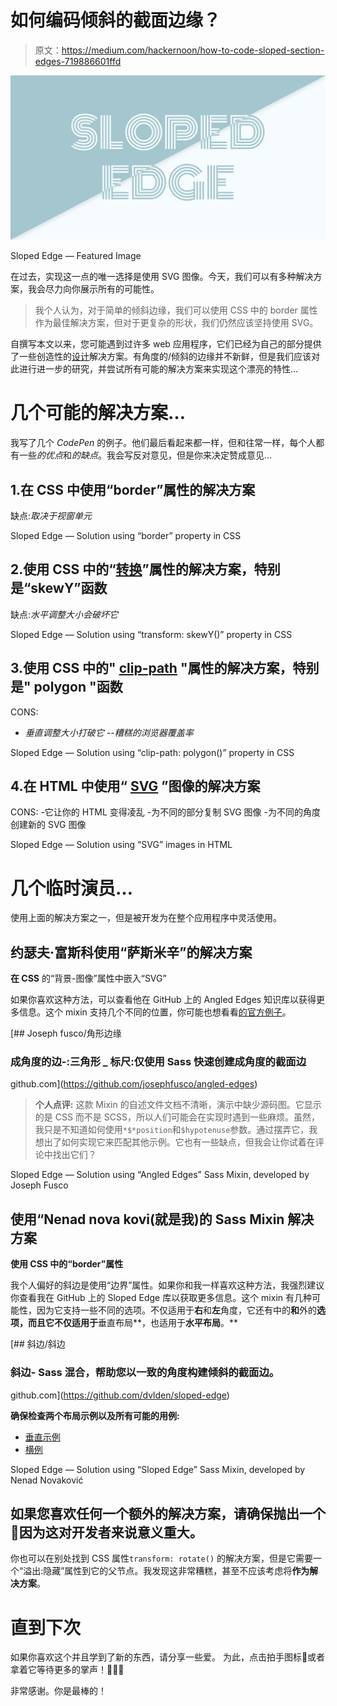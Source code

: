 # 如何编码倾斜的截面边缘？

> 原文：<https://medium.com/hackernoon/how-to-code-sloped-section-edges-719886601ffd>

![](img/ed6a55bc51306a36b3817af644e270ea.png)

Sloped Edge — Featured Image

在过去，实现这一点的唯一选择是使用 SVG 图像。今天，我们可以有多种解决方案，我会尽力向你展示所有的可能性。

> 我个人认为，对于简单的倾斜边缘，我们可以使用 CSS 中的 border 属性作为最佳解决方案，但对于更复杂的形状，我们仍然应该坚持使用 SVG。

自撰写本文以来，您可能遇到过许多 web 应用程序，它们已经为自己的部分提供了一些创造性的[设计](https://hackernoon.com/tagged/design)解决方案。有角度的/倾斜的边缘并不新鲜，但是我们应该对此进行进一步的研究，并尝试所有可能的解决方案来实现这个漂亮的特性…

# 几个可能的解决方案…

我写了几个 *CodePen* 的例子。他们最后看起来都一样，但和往常一样，每个人都有一些*的优点*和*的缺点*。我会写反对意见，但是你来决定赞成意见…

## 1.在 CSS 中使用“border”属性的解决方案

缺点:*取决于视窗单元*

Sloped Edge — Solution using “border” property in CSS

## 2.使用 CSS 中的“[转换](https://caniuse.com/#feat=transforms2d)”属性的解决方案，特别是“skewY”函数

缺点:*水平调整大小会破坏它*

Sloped Edge — Solution using “transform: skewY()” property in CSS

## 3.使用 CSS 中的" [clip-path](https://caniuse.com/#feat=css-clip-path) "属性的解决方案，特别是" polygon "函数

CONS:
- *垂直调整大小打破它
-*-*糟糕的浏览器覆盖率*

Sloped Edge — Solution using “clip-path: polygon()” property in CSS

## 4.在 HTML 中使用“ [SVG](https://caniuse.com/#feat=svg) ”图像的解决方案

CONS:
-它让你的 HTML 变得凌乱
-为不同的部分复制 SVG 图像
-为不同的角度创建新的 SVG 图像

Sloped Edge — Solution using “SVG” images in HTML

# 几个临时演员…

使用上面的解决方案之一，但是被开发为在整个应用程序中灵活使用。

## 约瑟夫·富斯科使用“萨斯米辛”的解决方案

**在 CSS** 的“背景-图像”属性中嵌入“SVG”

如果你喜欢这种方法，可以查看他在 GitHub 上的 Angled Edges 知识库以获得更多信息。这个 mixin 支持几个不同的位置，你可能也想看看[的官方例子](https://angled-edges.josephfus.co/)。

[](https://github.com/josephfusco/angled-edges) [## Joseph fusco/角形边缘

### 成角度的边-:三角形 _ 标尺:仅使用 Sass 快速创建成角度的截面边

github.com](https://github.com/josephfusco/angled-edges) 

> **个人点评:**
> 这款 Mixin 的自述文件文档不清晰，演示中缺少源码图。它显示的是 CSS 而不是 SCSS，所以人们可能会在实现时遇到一些麻烦。虽然，我只是不知道如何使用`*$*position`和`$hypotenuse`参数。通过摆弄它，我想出了如何实现它来匹配其他示例。它也有一些缺点，但我会让你试着在评论中找出它们？

Sloped Edge — Solution using “Angled Edges” Sass Mixin, developed by Joseph Fusco

## 使用“Nenad nova kovi(就是我)的 Sass Mixin 解决方案

**使用 CSS 中的“border”属性**

我个人偏好的斜边是使用“边界”属性。如果你和我一样喜欢这种方法，我强烈建议你查看我在 GitHub 上的 Sloped Edge 库以获取更多信息。这个 mixin 有几种可能性，因为它支持一些不同的选项。不仅适用于**右**和**左**角度，它还有中的**和**外的**选项，而且它不仅适用于**垂直布局**，也适用于**水平布局**。**

[](https://github.com/dvlden/sloped-edge) [## 斜边/斜边

### 斜边- Sass 混合，帮助您以一致的角度构建倾斜的截面边。

github.com](https://github.com/dvlden/sloped-edge) 

**确保检查两个布局示例以及所有可能的用例:**

*   [垂直示例](https://dvlden.github.io/sloped-edge/vertical/)
*   [横例](https://dvlden.github.io/sloped-edge/horizontal/)

Sloped Edge — Solution using “Sloped Edge” Sass Mixin, developed by Nenad Novaković

## 如果您喜欢任何一个额外的解决方案，请确保抛出一个🌟因为这对开发者来说意义重大。

你也可以在别处找到 CSS 属性`transform: rotate()` 的解决方案，但是它需要一个“溢出:隐藏”属性到它的父节点。我发现这非常糟糕，甚至不应该考虑将**作为解决方案**。

# 直到下次

如果你喜欢这个并且学到了新的东西，请分享一些爱。
为此，点击拍手图标👏或者拿着它等待更多的掌声！👏👏👏

非常感谢。你是最棒的！